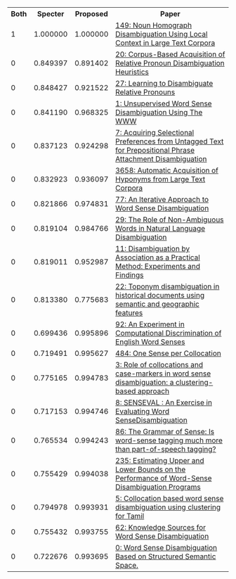 <html><table><tr>
<th>Both</th>
<th>Specter</th>
<th>Proposed</th>
<th>Paper</th>
</tr>
<tr>
<td>1</td>
<td>1.000000</td>
<td>1.000000</td>
<td><a href="https://www.semanticscholar.org/paper/6f041c48820535bfaf374b162cfc6acfc52ff87d">149: Noun Homograph Disambiguation Using Local Context in Large Text Corpora</a></td>
</tr>
<tr>
<td>0</td>
<td>0.849397</td>
<td>0.891402</td>
<td><a href="https://www.semanticscholar.org/paper/6b235cad9dc8a1b54c498c2b24405265ff47ab5b">20: Corpus-Based Acquisition of Relative Pronoun Disambiguation Heuristics</a></td>
</tr>
<tr>
<td>0</td>
<td>0.848427</td>
<td>0.921522</td>
<td><a href="https://www.semanticscholar.org/paper/9103d52184919be9946e50306093104031165abd">27: Learning to Disambiguate Relative Pronouns</a></td>
</tr>
<tr>
<td>0</td>
<td>0.841190</td>
<td>0.968325</td>
<td><a href="https://www.semanticscholar.org/paper/cf38641e7da07415fd449b8777ce648956eb41b0">1: Unsupervised Word Sense Disambiguation Using The WWW</a></td>
</tr>
<tr>
<td>0</td>
<td>0.837123</td>
<td>0.924298</td>
<td><a href="https://www.semanticscholar.org/paper/d75f786bbd8ce381cac4de3d172eba038afb15ae">7: Acquiring Selectional Preferences from Untagged Text for Prepositional Phrase Attachment Disambiguation</a></td>
</tr>
<tr>
<td>0</td>
<td>0.832923</td>
<td>0.936097</td>
<td><a href="https://www.semanticscholar.org/paper/dbfd191afbbc8317577cbc44afe7156df546e143">3658: Automatic Acquisition of Hyponyms from Large Text Corpora</a></td>
</tr>
<tr>
<td>0</td>
<td>0.821866</td>
<td>0.974831</td>
<td><a href="https://www.semanticscholar.org/paper/2a1d59d33773cd8c1ff0f73c6111958ad1527df3">77: An Iterative Approach to Word Sense Disambiguation</a></td>
</tr>
<tr>
<td>0</td>
<td>0.819104</td>
<td>0.984766</td>
<td><a href="https://www.semanticscholar.org/paper/3e4a6e74d9de9b3a86b5421672fbf0994776850d">29: The Role of Non-Ambiguous Words in Natural Language Disambiguation</a></td>
</tr>
<tr>
<td>0</td>
<td>0.819011</td>
<td>0.952987</td>
<td><a href="https://www.semanticscholar.org/paper/b7d45f5504718ce53dcd26750b2212988be1f32b">11: Disambiguation by Association as a Practical Method: Experiments and Findings</a></td>
</tr>
<tr>
<td>0</td>
<td>0.813380</td>
<td>0.775683</td>
<td><a href="https://www.semanticscholar.org/paper/e2d29976968287d12903824db08d6e0fe0f8d640">22: Toponym disambiguation in historical documents using semantic and geographic features</a></td>
</tr>
<tr>
<td>0</td>
<td>0.699436</td>
<td>0.995896</td>
<td><a href="https://www.semanticscholar.org/paper/806f47862549c51f12c5539451abce2f6573236d">92: An Experiment in Computational Discrimination of English Word Senses</a></td>
</tr>
<tr>
<td>0</td>
<td>0.719491</td>
<td>0.995627</td>
<td><a href="https://www.semanticscholar.org/paper/785737feb1e55d46b021d261ad5ecc705a79103e">484: One Sense per Collocation</a></td>
</tr>
<tr>
<td>0</td>
<td>0.775165</td>
<td>0.994783</td>
<td><a href="https://www.semanticscholar.org/paper/bb9496a24761086aaf1b483a8798e9561e707ccd">3: Role of collocations and case-markers in word sense disambiguation: a clustering-based approach</a></td>
</tr>
<tr>
<td>0</td>
<td>0.717153</td>
<td>0.994746</td>
<td><a href="https://www.semanticscholar.org/paper/bc3ffe0f4522444f6b16476b08df1534570134f6">8: SENSEVAL : An Exercise in Evaluating Word SenseDisambiguation</a></td>
</tr>
<tr>
<td>0</td>
<td>0.765534</td>
<td>0.994243</td>
<td><a href="https://www.semanticscholar.org/paper/33f320bedb9bd726b7ed2f4f740a79a7f239b471">86: The Grammar of Sense: Is word-sense tagging much more than part-of-speech tagging?</a></td>
</tr>
<tr>
<td>0</td>
<td>0.755429</td>
<td>0.994038</td>
<td><a href="https://www.semanticscholar.org/paper/553fa529ba615e4bddea81e9a231ae19d5a870a4">235: Estimating Upper and Lower Bounds on the Performance of Word-Sense Disambiguation Programs</a></td>
</tr>
<tr>
<td>0</td>
<td>0.794978</td>
<td>0.993931</td>
<td><a href="https://www.semanticscholar.org/paper/aae2f1e2bcaf2127299628bf26eb71a46472a648">5: Collocation based word sense disambiguation using clustering for Tamil</a></td>
</tr>
<tr>
<td>0</td>
<td>0.755432</td>
<td>0.993755</td>
<td><a href="https://www.semanticscholar.org/paper/e7c19bfd1bc75c976fbddb15321613369cea5e04">62: Knowledge Sources for Word Sense Disambiguation</a></td>
</tr>
<tr>
<td>0</td>
<td>0.722676</td>
<td>0.993695</td>
<td><a href="https://www.semanticscholar.org/paper/e6ea9a417c8ca450613d62dde21faf6a9ec3085f">0: Word Sense Disambiguation Based on Structured Semantic Space.</a></td>
</tr>
</table></html>
